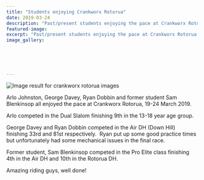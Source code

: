 ```yaml
---
title: "Students enjoying Crankworx Rotorua"
date: 2019-03-24
description: "Past/present students enjoying the pace at Crankworx Rotorua 19-24 March 2019..."
featured-image: 
excerpt: "Past/present students enjoying the pace at Crankworx Rotorua 19-24 March 2019.."
image_gallery:
	
	
	
	
	
---
```


<p><img src="https://encrypted-tbn0.gstatic.com/images?q=tbn:ANd9GcS5TB52DtnKzrDgzwpzJmTLizNBrFRCNoe3UFpKegPHYRYcD1Bm" alt="Image result for crankworx rotorua images" /></p>
<p>Arlo Johnston, George Davey, Ryan Dobbin and former student Sam Blenkinsop all enjoyed the pace at Crankworx Rotorua, 19-24 March 2019.&nbsp;</p>
<p>Arlo competed in the Dual Slalom finishing 9th in the 13-18 year age group.</p>
<p>George Davey and Ryan Dobbin competed in the Air DH (Down Hill) finishing 33rd and 81st respectively.&nbsp; Ryan put up some good practice times but unfortunately had some mechanical issues in the final race.</p>
<p>Former student, Sam Blenkinsop competed in the Pro Elite class finishing 4th in the Air DH and 10th in the Rotorua DH.</p>
<p>Amazing riding guys, well done!</p>

